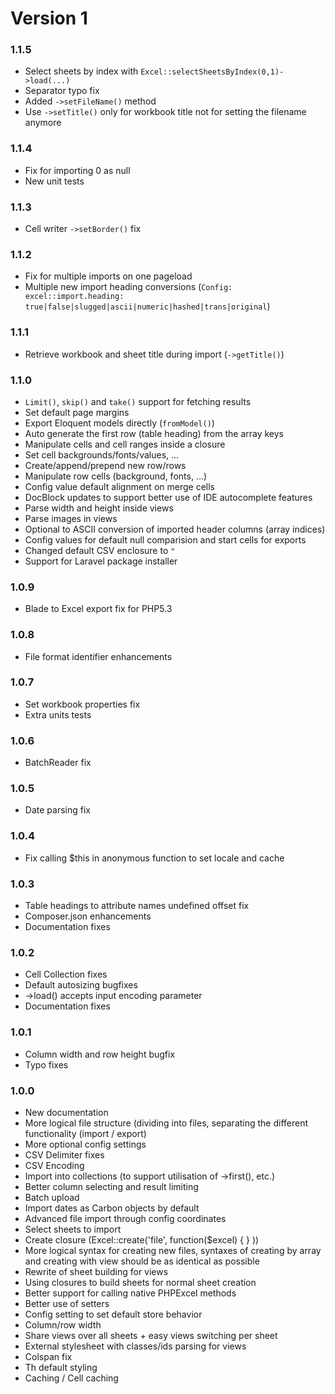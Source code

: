 # Version 1

### 1.1.5

- Select sheets by index with `Excel::selectSheetsByIndex(0,1)->load(...)`
- Separator typo fix
- Added `->setFileName()` method
- Use `->setTitle()` only for workbook title not for setting the filename anymore

### 1.1.4

- Fix for importing 0 as null
- New unit tests

### 1.1.3

- Cell writer `->setBorder()` fix

### 1.1.2

- Fix for multiple imports on one pageload
- Multiple new import heading conversions (`Config: excel::import.heading: true|false|slugged|ascii|numeric|hashed|trans|original`)

### 1.1.1

- Retrieve workbook and sheet title during import (`->getTitle()`)

### 1.1.0

- `Limit()`, `skip()` and `take()` support for fetching results
- Set default page margins
- Export Eloquent models directly (`fromModel()`)
- Auto generate the first row (table heading) from the array keys
- Manipulate cells and cell ranges inside a closure
- Set cell backgrounds/fonts/values, ...
- Create/append/prepend new row/rows
- Manipulate row cells (background, fonts, ...)
- Config value default alignment on merge cells
- DocBlock updates to support better use of IDE autocomplete features
- Parse width and height inside views
- Parse images in views
- Optional to ASCII conversion of imported header columns (array indices)
- Config values for default null comparision and start cells for exports
- Changed default CSV enclosure to `"`
- Support for Laravel package installer

### 1.0.9

- Blade to Excel export fix for PHP5.3

### 1.0.8

- File format identifier enhancements

### 1.0.7

- Set workbook properties fix
- Extra units tests

### 1.0.6

- BatchReader fix

### 1.0.5

- Date parsing fix

### 1.0.4

- Fix calling $this in  anonymous function to set locale and cache

### 1.0.3

- Table headings to attribute names undefined offset fix
- Composer.json enhancements
- Documentation fixes

### 1.0.2

- Cell Collection fixes
- Default autosizing bugfixes
- ->load() accepts input encoding parameter
- Documentation fixes

### 1.0.1

- Column width and row height bugfix
- Typo fixes

### 1.0.0

- New documentation
- More logical file structure (dividing into files, separating the different functionality (import / export)
- More optional config settings
- CSV Delimiter fixes
- CSV Encoding
- Import into collections (to support utilisation of ->first(), etc.)
- Better column selecting and result limiting
- Batch upload
- Import dates as Carbon objects by default
- Advanced file import through config coordinates
- Select sheets to import
- Create closure (Excel::create('file', function($excel) { } ))
- More logical syntax for creating new files, syntaxes of creating by array and creating with view should be as identical as possible
- Rewrite of sheet building for views
- Using closures to build sheets for normal sheet creation
- Better support for calling native PHPExcel methods
- Better use of setters
- Config setting to set default store behavior
- Column/row width
- Share views over all sheets + easy views switching per sheet
- External stylesheet with classes/ids parsing for views
- Colspan fix
- Th default styling
- Caching / Cell caching